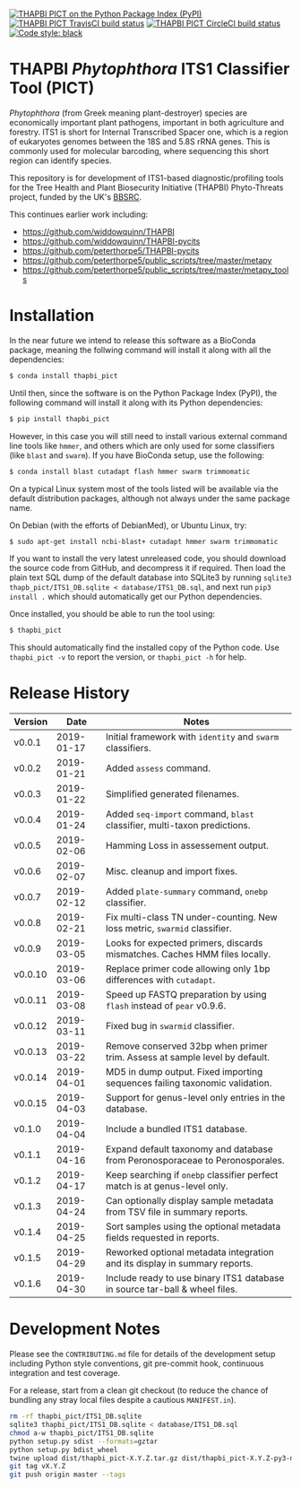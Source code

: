 [![THAPBI PICT on the Python Package Index (PyPI)](https://img.shields.io/pypi/v/thapbi_pict.svg)](https://pypi.org/project/thapbi-pict/)
[![THAPBI PICT TravisCI build status](https://img.shields.io/travis/peterjc/thapbi-pict/master.svg?label=master&logo=travis)](https://travis-ci.org/peterjc/thapbi-pict/branches)
[![THAPBI PICT CircleCI build status](https://img.shields.io/circleci/project/github/peterjc/thapbi-pict/master.svg?label=master&logo=CircleCI)](https://circleci.com/gh/peterjc/thapbi-pict/tree/master)
[![Code style: black](https://img.shields.io/badge/code%20style-black-000000.svg)](https://github.com/ambv/black)

# THAPBI *Phytophthora* ITS1 Classifier Tool (PICT)

*Phytophthora* (from Greek meaning plant-destroyer) species are economically
important plant pathogens, important in both agriculture and forestry. ITS1 is
short for Internal Transcribed Spacer one, which is a region of eukaryotes
genomes between the 18S and 5.8S rRNA genes. This is commonly used for
molecular barcoding, where sequencing this short region can identify species.

This repository is for development of ITS1-based diagnostic/profiling tools
for the Tree Health and Plant Biosecurity Initiative (THAPBI) Phyto-Threats
project, funded by the UK's [BBSRC](https://www.bbsrc.ac.uk).

This continues earlier work including:

* https://github.com/widdowquinn/THAPBI
* https://github.com/widdowquinn/THAPBI-pycits
* https://github.com/peterthorpe5/THAPBI-pycits
* https://github.com/peterthorpe5/public_scripts/tree/master/metapy
* https://github.com/peterthorpe5/public_scripts/tree/master/metapy_tools

# Installation

In the near future we intend to release this software as a BioConda package,
meaning the follwing command will install it along with all the dependencies:

```bash
$ conda install thapbi_pict
```

Until then, since the software is on the Python Package Index (PyPI), the
following command will install it along with its Python dependencies:

```bash
$ pip install thapbi_pict
```

However, in this case you will still need to install various external command
line tools like ``hmmer``, and others which are only used for some classifiers
(like ``blast`` and ``swarm``). If you have BioConda setup, use the following:

```bash
$ conda install blast cutadapt flash hmmer swarm trimmomatic
```

On a typical Linux system most of the tools listed will be available via the
default distribution packages, although not always under the same package name.

On Debian (with the efforts of DebianMed), or Ubuntu Linux, try:

```bash
$ sudo apt-get install ncbi-blast+ cutadapt hmmer swarm trimmomatic
```

If you want to install the very latest unreleased code, you should download
the source code from GitHub, and decompress it if required. Then load the
plain text SQL dump of the default database into SQLite3 by running
``sqlite3 thapb_pict/ITS1_DB.sqlite < database/ITS1_DB.sql``, and next run
``pip3 install .`` which should automatically get our Python dependencies.

Once installed, you should be able to run the tool using:

```bash
$ thapbi_pict
```

This should automatically find the installed copy of the Python code. Use
``thapbi_pict -v`` to report the version, or ``thapbi_pict -h`` for help.


# Release History

| Version | Date       | Notes                                                                        |
|---------|------------|------------------------------------------------------------------------------|
| v0.0.1  | 2019-01-17 | Initial framework with ``identity`` and ``swarm`` classifiers.               |
| v0.0.2  | 2019-01-21 | Added ``assess`` command.                                                    |
| v0.0.3  | 2019-01-22 | Simplified generated filenames.                                              |
| v0.0.4  | 2019-01-24 | Added ``seq-import`` command, ``blast`` classifier, multi-taxon predictions. |
| v0.0.5  | 2019-02-06 | Hamming Loss in assessement output.                                          |
| v0.0.6  | 2019-02-07 | Misc. cleanup and import fixes.                                              |
| v0.0.7  | 2019-02-12 | Added ``plate-summary`` command, ``onebp`` classifier.                       |
| v0.0.8  | 2019-02-21 | Fix multi-class TN under-counting. New loss metric, ``swarmid`` classifier.  |
| v0.0.9  | 2019-03-05 | Looks for expected primers, discards mismatches. Caches HMM files locally.   |
| v0.0.10 | 2019-03-06 | Replace primer code allowing only 1bp differences with ``cutadapt``.         |
| v0.0.11 | 2019-03-08 | Speed up FASTQ preparation by using ``flash`` instead of ``pear`` v0.9.6.    |
| v0.0.12 | 2019-03-11 | Fixed bug in ``swarmid`` classifier.                                         |
| v0.0.13 | 2019-03-22 | Remove conserved 32bp when primer trim. Assess at sample level by default.   |
| v0.0.14 | 2019-04-01 | MD5 in dump output. Fixed importing sequences failing taxonomic validation.  |
| v0.0.15 | 2019-04-03 | Support for genus-level only entries in the database.                        |
| v0.1.0  | 2019-04-04 | Include a bundled ITS1 database.                                             |
| v0.1.1  | 2019-04-16 | Expand default taxonomy and database from Peronosporaceae to Peronosporales. |
| v0.1.2  | 2019-04-17 | Keep searching if ``onebp`` classifier perfect match is at genus-level only. |
| v0.1.3  | 2019-04-24 | Can optionally display sample metadata from TSV file in summary reports.     |
| v0.1.4  | 2019-04-25 | Sort samples using the optional metadata fields requested in reports.        |
| v0.1.5  | 2019-04-29 | Reworked optional metadata integration and its display in summary reports.   |
| v0.1.6  | 2019-04-30 | Include ready to use binary ITS1 database in source tar-ball & wheel files.  |


# Development Notes

Please see the ``CONTRIBUTING.md`` file for details of the development
setup including Python style conventions, git pre-commit hook, continuous
integration and test coverage.

For a release, start from a clean git checkout (to reduce the chance of
bundling any stray local files despite a cautious ``MANIFEST.in``).

```bash
rm -rf thapbi_pict/ITS1_DB.sqlite
sqlite3 thapbi_pict/ITS1_DB.sqlite < database/ITS1_DB.sql
chmod a-w thapbi_pict/ITS1_DB.sqlite
python setup.py sdist --formats=gztar
python setup.py bdist_wheel
twine upload dist/thapbi_pict-X.Y.Z.tar.gz dist/thapbi_pict-X.Y.Z-py3-none-any.whl
git tag vX.Y.Z
git push origin master --tags
```
